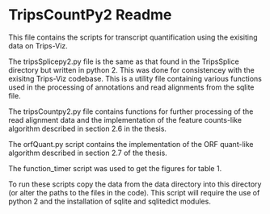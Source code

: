 # TripsCountPy2 Readme 

This file contains the scripts for transcript quantification using the exisiting data on Trips-Viz. 

The tripsSplicepy2.py file is the same as that found in the TripsSplice directory but written in python 2. This was done for consistencey with the exisitng Trips-Viz codebase. This is a utility file containing various functions used in the processing of annotations and read alignments from the sqlite file. 

The tripsCountpy2.py file contains functions for further processing of the read alignment data and the implementation of the feature counts-like algorithm described in section 2.6 in the thesis. 

The orfQuant.py script contains the implementation of the ORF quant-like algorithm described in section 2.7 of the thesis. 

The function_timer script was used to get the figures for table 1.

To run these scripts copy the data from the data directory into this directory (or alter the paths to the files in the code). This script will require the use of python 2 and the installation of sqlite and sqlitedict modules. 


